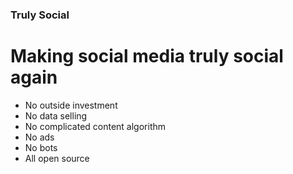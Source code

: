 ### Truly Social
# Making social media truly social again

- No outside investment
- No data selling
- No complicated content algorithm
- No ads
- No bots
- All open source
